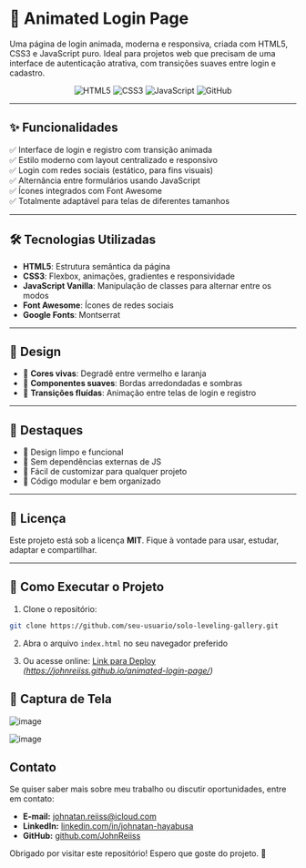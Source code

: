 # 🔐 Animated Login Page

Uma página de login animada, moderna e responsiva, criada com HTML5, CSS3 e JavaScript puro. Ideal para projetos web que precisam de uma interface de autenticação atrativa, com transições suaves entre login e cadastro.

<div align="center">
  <img src="https://img.shields.io/badge/HTML5-E34F26?style=for-the-badge&logo=html5&logoColor=white" alt="HTML5">
  <img src="https://img.shields.io/badge/CSS3-1572B6?style=for-the-badge&logo=css3&logoColor=white" alt="CSS3">
  <img src="https://img.shields.io/badge/JavaScript-F7DF1E?style=for-the-badge&logo=javascript&logoColor=black" alt="JavaScript">
  <img src="https://img.shields.io/badge/GitHub-100000?style=for-the-badge&logo=github&logoColor=white" alt="GitHub">
</div>

---

## ✨ Funcionalidades

✅ Interface de login e registro com transição animada  
✅ Estilo moderno com layout centralizado e responsivo  
✅ Login com redes sociais (estático, para fins visuais)  
✅ Alternância entre formulários usando JavaScript  
✅ Ícones integrados com Font Awesome  
✅ Totalmente adaptável para telas de diferentes tamanhos  

---

## 🛠️ Tecnologias Utilizadas

- **HTML5**: Estrutura semântica da página
- **CSS3**: Flexbox, animações, gradientes e responsividade
- **JavaScript Vanilla**: Manipulação de classes para alternar entre os modos
- **Font Awesome**: Ícones de redes sociais
- **Google Fonts**: Montserrat

---

## 🎨 Design

- 🎨 **Cores vivas**: Degradê entre vermelho e laranja
- 🧱 **Componentes suaves**: Bordas arredondadas e sombras
- 🔄 **Transições fluídas**: Animação entre telas de login e registro

---

## 🌟 Destaques

- 🔹 Design limpo e funcional
- 🔹 Sem dependências externas de JS
- 🔹 Fácil de customizar para qualquer projeto
- 🔹 Código modular e bem organizado

---

## 📄 Licença

Este projeto está sob a licença **MIT**. Fique à vontade para usar, estudar, adaptar e compartilhar.

---

## 🚀 Como Executar o Projeto

1. Clone o repositório:
```bash
git clone https://github.com/seu-usuario/solo-leveling-gallery.git
```

2. Abra o arquivo `index.html` no seu navegador preferido

3. Ou acesse online: [Link para Deploy](#) *(https://johnreiiss.github.io/animated-login-page/)*

## 📌 Captura de Tela
![image](https://github.com/user-attachments/assets/4f2fc607-b5ef-46e4-ba02-02e7bcae8cfa)

![image](https://github.com/user-attachments/assets/db4055af-0c3a-4898-8684-6e4fb8aa7f93)

## Contato
Se quiser saber mais sobre meu trabalho ou discutir oportunidades, entre em contato:

- **E-mail:** johnatan.reiiss@icloud.com
- **LinkedIn:** [linkedin.com/in/johnatan-hayabusa](https://www.linkedin.com/in/johnatan-hayabusa)
- **GitHub:** [github.com/JohnReiiss](https://github.com/JohnReiiss)

Obrigado por visitar este repositório! Espero que goste do projeto. 🚀
